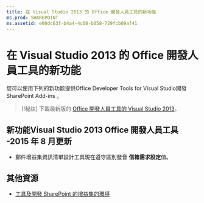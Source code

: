 ```yaml
---
title: 在 Visual Studio 2013 的 Office 開發人員工具的新功能
ms.prod: SHAREPOINT
ms.assetid: e00dc63f-b4a4-4c08-b058-729fcb09af41
---
```



# 在 Visual Studio 2013 的 Office 開發人員工具的新功能
您可以使用下列的新功能提供Office Developer Tools for Visual Studio開發SharePoint Add-ins 。
> [!秘訣]
> 下載最新版的 [Office 開發人員工具的 Visual Studio 2013](http://aka.ms/OfficeDevToolsForVS2013)。
  
    
    


## 新功能Visual Studio 2013 Office 開發人員工具 -2015 年 8 月更新
<a name="New4-2015"> </a>


- 郵件增益集資訊清單設計工具現在遵守區別發音 **信箱需求設定**值。
    
  

## 其他資源
<a name="SP15NewVSTools_addlresources"> </a>


-  [工具及開發 SharePoint 的增益集的環境](tools-and-environments-for-developing-sharepoint-add-ins.md)
    
  

